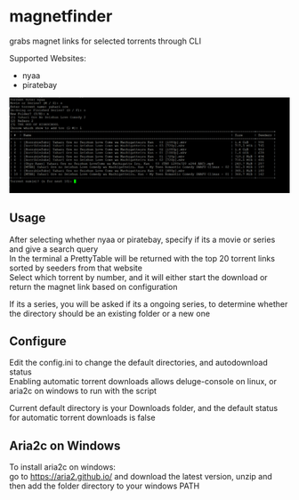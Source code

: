 # magnetfinder
grabs magnet links for selected torrents through CLI

Supported Websites:
- nyaa 
- piratebay

![](images/example.PNG)

## Usage
After selecting whether nyaa or piratebay, specify if its a movie or series and give a search query<br/>
In the terminal a PrettyTable will be returned with the top 20 torrent links sorted by seeders from that website<br/>
Select which torrent by number, and it will either start the download or return the magnet link based on configuration<br/>

If its a series, you will be asked if its a ongoing series, to determine whether the directory should be an existing folder or a new one<br/>

## Configure
Edit the config.ini to change the default directories, and autodownload status<br/>
Enabling automatic torrent downloads allows deluge-console on linux, or aria2c on windows to run with the script<br/>

Current default directory is your Downloads folder, and the default status for automatic torrent downloads is false

## Aria2c on Windows
To install aria2c on windows:<br/> 
go to https://aria2.github.io/ and download the latest version, unzip and then add the folder directory to your windows PATH
